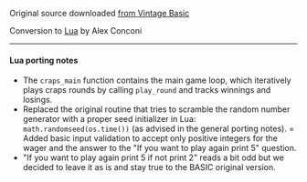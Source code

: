 Original source downloaded [from Vintage Basic](http://www.vintage-basic.net/games.html)

Conversion to [Lua](https://www.lua.org/) by Alex Conconi

---

#### Lua porting notes

-  The `craps_main` function contains the main game loop, which iteratively
plays craps rounds by calling `play_round` and tracks winnings and losings.
- Replaced the original routine that tries to scramble the random number
generator with a proper seed initializer in Lua: `math.randomseed(os.time())`
(as advised in the general porting notes). 
= Added basic input validation to accept only positive integers for the
wager and the answer to the "If you want to play again print 5" question.
- "If you want to play again print 5 if not print 2" reads a bit odd but
we decided to leave it as is and stay true to the BASIC original version.